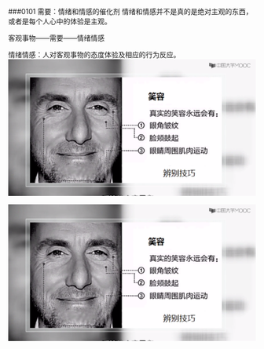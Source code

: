 
###0101 需要：情绪和情感的催化剂
情绪和情感并不是真的是绝对主观的东西，或者是每个人心中的体验是主观。

客观事物——需要——情绪情感

情绪情感：人对客观事物的态度体验及相应的行为反应。
![](./_image/Image.png)


![](./_image/Image.png)

